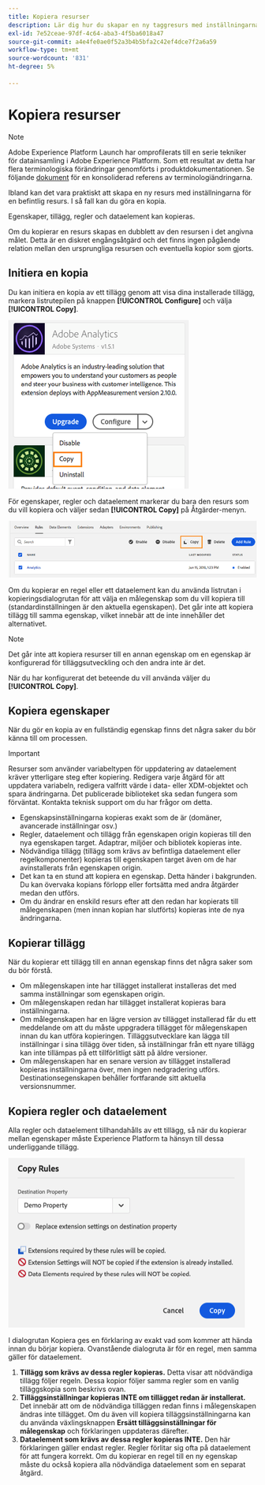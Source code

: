 ```yaml
---
title: Kopiera resurser
description: Lär dig hur du skapar en ny taggresurs med inställningarna för en befintlig taggresurs i Adobe Experience Platform.
exl-id: 7e52ceae-97df-4c64-aba3-4f5ba6018a47
source-git-commit: a4e4fe0ae0f52a3b4b5bfa2c42ef4dce7f2a6a59
workflow-type: tm+mt
source-wordcount: '831'
ht-degree: 5%

---
```


# Kopiera resurser

>[!NOTE]
>
>Adobe Experience Platform Launch har omprofilerats till en serie tekniker för datainsamling i Adobe Experience Platform. Som ett resultat av detta har flera terminologiska förändringar genomförts i produktdokumentationen. Se följande [dokument](../../term-updates.md) för en konsoliderad referens av terminologiändringarna.

Ibland kan det vara praktiskt att skapa en ny resurs med inställningarna för en befintlig resurs. I så fall kan du göra en kopia.

Egenskaper, tillägg, regler och dataelement kan kopieras.

Om du kopierar en resurs skapas en dubblett av den resursen i det angivna målet. Detta är en diskret engångsåtgärd och det finns ingen pågående relation mellan den ursprungliga resursen och eventuella kopior som gjorts.

## Initiera en kopia

Du kan initiera en kopia av ett tillägg genom att visa dina installerade tillägg, markera listrutepilen på knappen **[!UICONTROL Configure]** och välja **[!UICONTROL Copy]**.

![Kopierar analystillägget](../../images/copy-initiate-extension.png)

För egenskaper, regler och dataelement markerar du bara den resurs som du vill kopiera och väljer sedan **[!UICONTROL Copy]** på Åtgärder-menyn.

![Kopierar min analysregel](../../images/copy-initiate-rule.png)

Om du kopierar en regel eller ett dataelement kan du använda listrutan i kopieringsdialogrutan för att välja en målegenskap som du vill kopiera till (standardinställningen är den aktuella egenskapen). Det går inte att kopiera tillägg till samma egenskap, vilket innebär att de inte innehåller det alternativet.

>[!NOTE]
>
>Det går inte att kopiera resurser till en annan egenskap om en egenskap är konfigurerad för tilläggsutveckling och den andra inte är det.

När du har konfigurerat det beteende du vill använda väljer du **[!UICONTROL Copy]**.

## Kopiera egenskaper

När du gör en kopia av en fullständig egenskap finns det några saker du bör känna till om processen.

>[!IMPORTANT]
>
>Resurser som använder variabeltypen för uppdatering av dataelement kräver ytterligare steg efter kopiering. Redigera varje åtgärd för att uppdatera variabeln, redigera valfritt värde i data- eller XDM-objektet och spara ändringarna. Det publicerade biblioteket ska sedan fungera som förväntat. Kontakta teknisk support om du har frågor om detta.

* Egenskapsinställningarna kopieras exakt som de är (domäner, avancerade inställningar osv.)
* Regler, dataelement och tillägg från egenskapen origin kopieras till den nya egenskapen target.  Adaptrar, miljöer och bibliotek kopieras inte.
* Nödvändiga tillägg (tillägg som krävs av befintliga dataelement eller regelkomponenter) kopieras till egenskapen target även om de har avinstallerats från egenskapen origin.
* Det kan ta en stund att kopiera en egenskap.  Detta händer i bakgrunden.  Du kan övervaka kopians förlopp eller fortsätta med andra åtgärder medan den utförs.
* Om du ändrar en enskild resurs efter att den redan har kopierats till målegenskapen (men innan kopian har slutförts) kopieras inte de nya ändringarna.

## Kopierar tillägg

När du kopierar ett tillägg till en annan egenskap finns det några saker som du bör förstå.

* Om målegenskapen inte har tillägget installerat installeras det med samma inställningar som egenskapen origin.
* Om målegenskapen redan har tillägget installerat kopieras bara inställningarna.
* Om målegenskapen har en lägre version av tillägget installerad får du ett meddelande om att du måste uppgradera tillägget för målegenskapen innan du kan utföra kopieringen.  Tilläggsutvecklare kan lägga till inställningar i sina tillägg över tiden, så inställningar från ett nyare tillägg kan inte tillämpas på ett tillförlitligt sätt på äldre versioner.
* Om målegenskapen har en senare version av tillägget installerad kopieras inställningarna över, men ingen nedgradering utförs.  Destinationsegenskapen behåller fortfarande sitt aktuella versionsnummer.

## Kopiera regler och dataelement

Alla regler och dataelement tillhandahålls av ett tillägg, så när du kopierar mellan egenskaper måste Experience Platform ta hänsyn till dessa underliggande tillägg.

![Kopierar en regel till min demoegenskap](../../images/copy-rules-dialog1.png)

I dialogrutan Kopiera ges en förklaring av exakt vad som kommer att hända innan du börjar kopiera. Ovanstående dialogruta är för en regel, men samma gäller för dataelement.

1. **Tillägg som krävs av dessa regler kopieras.** Detta visar att nödvändiga tillägg följer regeln.  Dessa kopior följer samma regler som en vanlig tilläggskopia som beskrivs ovan.
1. **Tilläggsinställningar kopieras INTE om tillägget redan är installerat.** Det innebär att om de nödvändiga tilläggen redan finns i målegenskapen ändras inte tillägget.  Om du även vill kopiera tilläggsinställningarna kan du använda växlingsknappen **Ersätt tilläggsinställningar för målegenskap** och förklaringen uppdateras därefter.
1. **Dataelement som krävs av dessa regler kopieras INTE.** Den här förklaringen gäller endast regler.  Regler förlitar sig ofta på dataelement för att fungera korrekt.  Om du kopierar en regel till en ny egenskap måste du också kopiera alla nödvändiga dataelement som en separat åtgärd.
